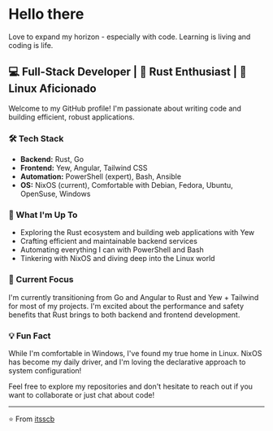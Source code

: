 # Hello there
Love to expand my horizon - especially with code. Learning is living and coding is life.

## 💻 Full-Stack Developer | 🦀 Rust Enthusiast | 🐧 Linux Aficionado

Welcome to my GitHub profile! I'm passionate about writing code and building efficient, robust applications.

### 🛠️ Tech Stack

- **Backend:** Rust, Go
- **Frontend:** Yew, Angular, Tailwind CSS
- **Automation:** PowerShell (expert), Bash, Ansible
- **OS:** NixOS (current), Comfortable with Debian, Fedora, Ubuntu, OpenSuse, Windows

### 🚀 What I'm Up To

- Exploring the Rust ecosystem and building web applications with Yew
- Crafting efficient and maintainable backend services
- Automating everything I can with PowerShell and Bash
- Tinkering with NixOS and diving deep into the Linux world

### 🌱 Current Focus

I'm currently transitioning from Go and Angular to Rust and Yew + Tailwind for most of my projects. I'm excited about the performance and safety benefits that Rust brings to both backend and frontend development.

### 💡 Fun Fact

While I'm comfortable in Windows, I've found my true home in Linux. NixOS has become my daily driver, and I'm loving the declarative approach to system configuration!


Feel free to explore my repositories and don't hesitate to reach out if you want to collaborate or just chat about code!

---

⭐️ From [itsscb](https://github.com/itsscb)
